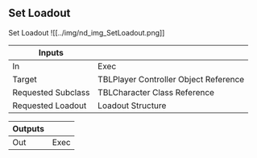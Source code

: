 ## Set Loadout
Set Loadout
![[../img/nd_img_SetLoadout.png]]

|Inputs||
|--|--|
| In | Exec |
| Target | TBLPlayer Controller Object Reference |
| Requested Subclass | TBLCharacter Class Reference |
| Requested Loadout | Loadout Structure |

|Outputs||
|--|--|
| Out | Exec |
